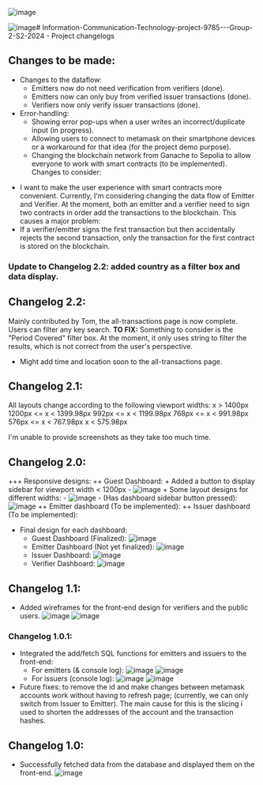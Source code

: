 ![image](https://github.com/user-attachments/assets/73e405ba-ff9b-42eb-a8c1-09e5b53bb38c)

![image](https://github.com/user-attachments/assets/b0dfc58b-90e5-401f-99d1-1da9b5d32aa9)# Information-Communication-Technology-project-9785---Group-2-S2-2024 - Project changelogs

## Changes to be made: 
+ Changes to the dataflow:
  - Emitters now do not need verification from verifiers (done).
  - Emitters now can only buy from verified issuer transactions (done). 
  - Verifiers now only verify issuer transactions (done).
+ Error-handling:
  - Showing error pop-ups when a user writes an incorrect/duplicate input (in progress).
  - Allowing users to connect to metamask on their smartphone devices or a workaround for that idea (for the project demo purpose).
  - Changing the blockchain network from Ganache to Sepolia to allow everyone to work with smart contracts (to be implemented).
Changes to consider: 
- I want to make the user experience with smart contracts more convenient. 
  Currently, I'm considering changing the data flow of Emitter and Verifier. At the moment, both an emitter and a verifier need to sign two contracts in order add the transactions to the blockchain. This causes a major problem: 
-  If a verifier/emitter signs the first transaction but then accidentally rejects the second transaction, only the transaction for the first contract is stored on the blockchain.

### Update to Changelog 2.2: added country as a filter box and data display. 
## Changelog 2.2: 

Mainly contributed by Tom, the all-transactions page is now complete. Users can filter any key search. 
**TO FIX:** Something to consider is the "Period Covered" filter box. At the moment, it only uses string to filter the results, which is not correct from the user's perspective.
- Might add time and location soon to the all-transactions page.  
## Changelog 2.1: 

All layouts change according to the following viewport widths:
x > 1400px
1200px <= x < 1399.98px
992px <= x < 1199.98px
768px <= x < 991.98px
576px <= x < 767.98px
x < 575.98px

I'm unable to provide screenshots as they take too much time.
## Changelog 2.0: 
+++ Responsive designs:
  ++ Guest Dashboard:
    + Added a button to display sidebar for viewport width < 1200px
      - ![image](https://github.com/user-attachments/assets/135d4687-0b4c-4e6d-b6c5-ebaba6c78f2d)
    + Some layout designs for different widths:
      - ![image](https://github.com/user-attachments/assets/595c5461-c633-498b-82af-8927ae5db955)
      - (Has dashboard sidebar button pressed): 
        ![image](https://github.com/user-attachments/assets/a1a985ae-c3a5-4b3f-abef-a84ff9d4d35d)
  ++ Emitter dashboard (To be implemented):
  ++ Issuer dashboard (To be implemented): 

+ Final design for each dashboard:
  - Guest Dashboard (Finalized): 
    ![image](https://github.com/user-attachments/assets/4d307f0b-c6a1-4076-aebf-a21457be1d45)
  - Emitter Dashboard (Not yet finalized):
    ![image](https://github.com/user-attachments/assets/c3577531-3b45-4c75-8c15-1c2f50b8e049)
  - Issuer Dashboard:
    ![image](https://github.com/user-attachments/assets/80bea0e9-2af3-46f7-b68e-f2fecd2e3942)
  - Verifier Dashboard:
    ![image](https://github.com/user-attachments/assets/a654695b-12f0-4657-a369-a49e56505500)

## Changelog 1.1: 
- Added wireframes for the front-end design for verifiers and the public users.
  ![image](https://github.com/user-attachments/assets/72dc6721-ce10-4940-84ec-e9653be1da62)
  ![image](https://github.com/user-attachments/assets/afba6c7b-c550-4b78-ab5d-e1c150a0387a)

### Changelog 1.0.1: 
- Integrated the add/fetch SQL functions for emitters and issuers to the front-end:
  - For emitters (& console log):
![image](https://github.com/user-attachments/assets/ba46e765-04f1-401d-b7d0-ef10cec98449)
![image](https://github.com/user-attachments/assets/55ce7e2f-90a3-43cb-aea7-5cdeef7c90b3)
  - For issuers (console log): 
![image](https://github.com/user-attachments/assets/882b237f-a31e-4105-bfb8-cf6475d9e989)
![image](https://github.com/user-attachments/assets/c80f4e7a-529d-468a-8559-8194ff46e409)
- Future fixes: to remove the id and make changes between metamask accounts work without having to refresh page;
  (currently, we can only switch from Issuer to Emitter). The main cause for this is the slicing i used to
  shorten the addresses of the account and the transaction hashes. 

## Changelog 1.0: 
- Successfully fetched data from the database and displayed them on the front-end. 
![image](https://github.com/user-attachments/assets/7e01efea-4fe1-49da-9a6b-a221ffb8f9d7)
